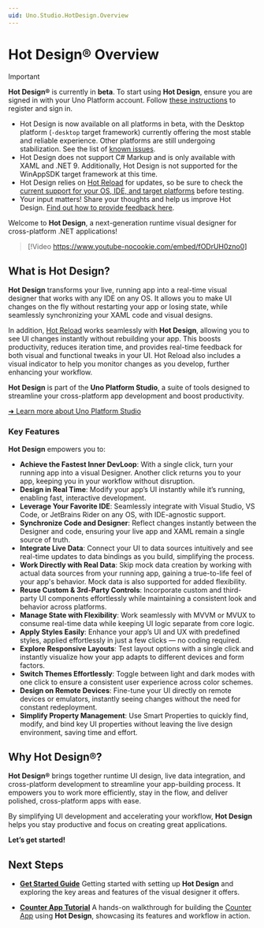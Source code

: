 ```yaml
---
uid: Uno.Studio.HotDesign.Overview
---
```


# Hot Design® Overview

> [!IMPORTANT]
> **Hot Design®** is currently in **beta**. To start using **Hot Design**, ensure you are signed in with your Uno Platform account. Follow [these instructions](xref:Uno.GetStarted.Licensing) to register and sign in.
>
> - Hot Design is now available on all platforms in beta, with the Desktop platform (`-desktop` target framework) currently offering the most stable and reliable experience. Other platforms are still undergoing stabilization. See the list of [known issues](https://aka.platform.uno/hot-design-known-issues).
> - Hot Design does not support C# Markup and is only available with XAML and .NET 9. Additionally, Hot Design is not supported for the WinAppSDK target framework at this time.
> - Hot Design relies on [Hot Reload](xref:Uno.Studio.HotReload.Overview) for updates, so be sure to check the [current support for your OS, IDE, and target platforms](xref:Uno.Studio.HotReload.Features) before testing.
> - Your input matters! Share your thoughts and help us improve Hot Design. [Find out how to provide feedback here](xref:Uno.Studio.Feedback).

Welcome to **Hot Design**, a next-generation runtime visual designer for cross-platform .NET applications!

> [!Video https://www.youtube-nocookie.com/embed/fODrUH0zno0]

## What is Hot Design?

**Hot Design** transforms your live, running app into a real-time visual designer that works with any IDE on any OS. It allows you to make UI changes on the fly without restarting your app or losing state, while seamlessly synchronizing your XAML code and visual designs.

In addition, [Hot Reload](xref:Uno.Studio.HotReload.Overview) works seamlessly with **Hot Design**, allowing you to see UI changes instantly without rebuilding your app. This boosts productivity, reduces iteration time, and provides real-time feedback for both visual and functional tweaks in your UI. Hot Reload also includes a visual indicator to help you monitor changes as you develop, further enhancing your workflow.

**Hot Design** is part of the **Uno Platform Studio**, a suite of tools designed to streamline your cross-platform app development and boost productivity.

[➜ Learn more about Uno Platform Studio](xref:Uno.Studio.Overview)

### Key Features

**Hot Design** empowers you to:

- **Achieve the Fastest Inner DevLoop**: With a single click, turn your running app into a visual Designer. Another click returns you to your app, keeping you in your workflow without disruption.
- **Design in Real Time**: Modify your app’s UI instantly while it’s running, enabling fast, interactive development.
- **Leverage Your Favorite IDE**: Seamlessly integrate with Visual Studio, VS Code, or JetBrains Rider on any OS, with IDE-agnostic support.
- **Synchronize Code and Designer**: Reflect changes instantly between the Designer and code, ensuring your live app and XAML remain a single source of truth.
- **Integrate Live Data**: Connect your UI to data sources intuitively and see real-time updates to data bindings as you build, simplifying the process.
- **Work Directly with Real Data**: Skip mock data creation by working with actual data sources from your running app, gaining a true-to-life feel of your app's behavior. Mock data is also supported for added flexibility.
- **Reuse Custom & 3rd-Party Controls**: Incorporate custom and third-party UI components effortlessly while maintaining a consistent look and behavior across platforms.
- **Manage State with Flexibility**: Work seamlessly with MVVM or MVUX to consume real-time data while keeping UI logic separate from core logic.
- **Apply Styles Easily**: Enhance your app’s UI and UX with predefined styles, applied effortlessly in just a few clicks — no coding required.
- **Explore Responsive Layouts**: Test layout options with a single click and instantly visualize how your app adapts to different devices and form factors.
- **Switch Themes Effortlessly**: Toggle between light and dark modes with one click to ensure a consistent user experience across color schemes.
- **Design on Remote Devices**: Fine-tune your UI directly on remote devices or emulators, instantly seeing changes without the need for constant redeployment.
- **Simplify Property Management**: Use Smart Properties to quickly find, modify, and bind key UI properties without leaving the live design environment, saving time and effort.

## Why Hot Design®?

**Hot Design®** brings together runtime UI design, live data integration, and cross-platform development to streamline your app-building process. It empowers you to work more efficiently, stay in the flow, and deliver polished, cross-platform apps with ease.

By simplifying UI development and accelerating your workflow, **Hot Design** helps you stay productive and focus on creating great applications.

**Let’s get started!**

## Next Steps

- **[Get Started Guide](xref:Uno.Studio.HotDesign.GetStarted.Guide)**
  Getting started with setting up **Hot Design** and exploring the key areas and features of the visual designer it offers.

- **[Counter App Tutorial](xref:Uno.Studio.HotDesign.GetStarted.CounterTutorial)**
  A hands-on walkthrough for building the [Counter App](xref:Uno.Workshop.Counter) using **Hot Design**, showcasing its features and workflow in action.
